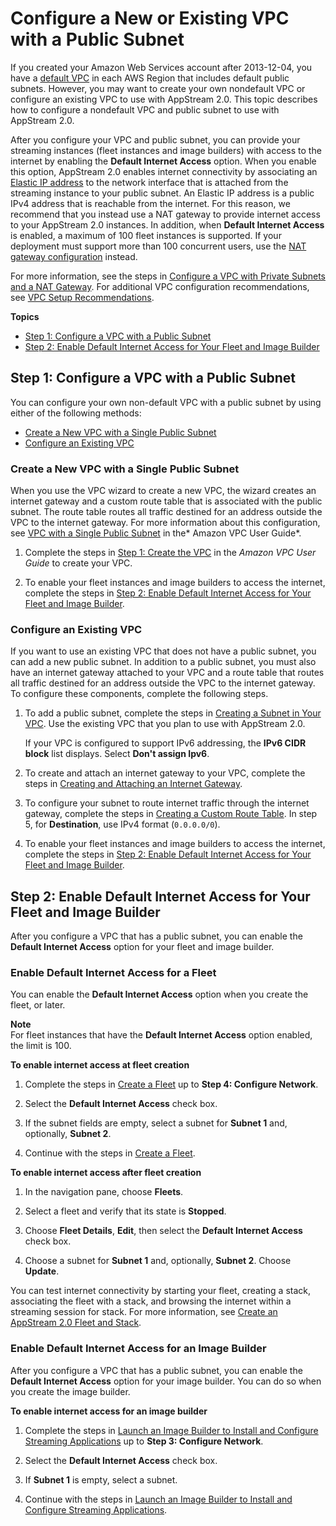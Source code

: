 # Configure a New or Existing VPC with a Public Subnet<a name="managing-network-default-internet-access"></a>

If you created your Amazon Web Services account after 2013\-12\-04, you have a [default VPC](default-vpc-with-public-subnet.md) in each AWS Region that includes default public subnets\. However, you may want to create your own nondefault VPC or configure an existing VPC to use with AppStream 2\.0\. This topic describes how to configure a nondefault VPC and public subnet to use with AppStream 2\.0\.

After you configure your VPC and public subnet, you can provide your streaming instances \(fleet instances and image builders\) with access to the internet by enabling the **Default Internet Access** option\. When you enable this option, AppStream 2\.0 enables internet connectivity by associating an [Elastic IP address](https://docs.aws.amazon.com/AWSEC2/latest/WindowsGuide/elastic-ip-addresses-eip.html) to the network interface that is attached from the streaming instance to your public subnet\. An Elastic IP address is a public IPv4 address that is reachable from the internet\. For this reason, we recommend that you instead use a NAT gateway to provide internet access to your AppStream 2\.0 instances\. In addition, when **Default Internet Access** is enabled, a maximum of 100 fleet instances is supported\. If your deployment must support more than 100 concurrent users, use the [NAT gateway configuration](managing-network-internet-NAT-gateway.md) instead\.

For more information, see the steps in [Configure a VPC with Private Subnets and a NAT Gateway](managing-network-internet-NAT-gateway.md)\. For additional VPC configuration recommendations, see [VPC Setup Recommendations](vpc-setup-recommendations.md)\.

**Topics**
+ [Step 1: Configure a VPC with a Public Subnet](#vpc-with-public-subnet)
+ [Step 2: Enable Default Internet Access for Your Fleet and Image Builder](#managing-network-enable-default-internet-access)

## Step 1: Configure a VPC with a Public Subnet<a name="vpc-with-public-subnet"></a>

You can configure your own non\-default VPC with a public subnet by using either of the following methods:
+ [Create a New VPC with a Single Public Subnet](#new-vpc-with-public-subnet)
+ [Configure an Existing VPC](#existing-vpc-with-public-subnet)

### Create a New VPC with a Single Public Subnet<a name="new-vpc-with-public-subnet"></a>

When you use the VPC wizard to create a new VPC, the wizard creates an internet gateway and a custom route table that is associated with the public subnet\. The route table routes all traffic destined for an address outside the VPC to the internet gateway\. For more information about this configuration, see [VPC with a Single Public Subnet](https://docs.aws.amazon.com/vpc/latest/userguide/VPC_Scenario1.html) in the* Amazon VPC User Guide*\.

1. Complete the steps in [Step 1: Create the VPC](https://docs.aws.amazon.com/vpc/latest/userguide/getting-started-ipv4.html#getting-started-create-vpc) in the *Amazon VPC User Guide* to create your VPC\.

1. To enable your fleet instances and image builders to access the internet, complete the steps in [Step 2: Enable Default Internet Access for Your Fleet and Image Builder](#managing-network-enable-default-internet-access)\.

### Configure an Existing VPC<a name="existing-vpc-with-public-subnet"></a>

If you want to use an existing VPC that does not have a public subnet, you can add a new public subnet\. In addition to a public subnet, you must also have an internet gateway attached to your VPC and a route table that routes all traffic destined for an address outside the VPC to the internet gateway\. To configure these components, complete the following steps\.

1. To add a public subnet, complete the steps in [Creating a Subnet in Your VPC](https://docs.aws.amazon.com/vpc/latest/userguide/working-with-vpcs.html#AddaSubnet)\. Use the existing VPC that you plan to use with AppStream 2\.0\.

   If your VPC is configured to support IPv6 addressing, the **IPv6 CIDR block** list displays\. Select **Don't assign Ipv6**\.

1. To create and attach an internet gateway to your VPC, complete the steps in [Creating and Attaching an Internet Gateway](https://docs.aws.amazon.com/vpc/latest/userguide/VPC_Internet_Gateway.html#Add_IGW_Attach_Gateway)\. 

1. To configure your subnet to route internet traffic through the internet gateway, complete the steps in [Creating a Custom Route Table](https://docs.aws.amazon.com/vpc/latest/userguide/VPC_Internet_Gateway.html#Add_IGW_Routing)\. In step 5, for **Destination**, use IPv4 format \(`0.0.0.0/0`\)\.

1. To enable your fleet instances and image builders to access the internet, complete the steps in [Step 2: Enable Default Internet Access for Your Fleet and Image Builder](#managing-network-enable-default-internet-access)\.

## Step 2: Enable Default Internet Access for Your Fleet and Image Builder<a name="managing-network-enable-default-internet-access"></a>

After you configure a VPC that has a public subnet, you can enable the **Default Internet Access** option for your fleet and image builder\.

### Enable Default Internet Access for a Fleet<a name="managing-network-internet-dia-fleet"></a>

You can enable the **Default Internet Access** option when you create the fleet, or later\.

**Note**  
For fleet instances that have the **Default Internet Access** option enabled, the limit is 100\.

**To enable internet access at fleet creation**

1. Complete the steps in [Create a Fleet](set-up-stacks-fleets.md#set-up-stacks-fleets-create) up to **Step 4: Configure Network**\.

1. Select the **Default Internet Access** check box\.

1. If the subnet fields are empty, select a subnet for **Subnet 1** and, optionally, **Subnet 2**\.

1. Continue with the steps in [Create a Fleet](set-up-stacks-fleets.md#set-up-stacks-fleets-create)\.

**To enable internet access after fleet creation**

1. In the navigation pane, choose **Fleets**\.

1. Select a fleet and verify that its state is **Stopped**\.

1. Choose **Fleet Details**, **Edit**, then select the **Default Internet Access** check box\.

1. Choose a subnet for **Subnet 1** and, optionally, **Subnet 2**\. Choose **Update**\.

You can test internet connectivity by starting your fleet, creating a stack, associating the fleet with a stack, and browsing the internet within a streaming session for stack\. For more information, see [Create an AppStream 2\.0 Fleet and Stack](set-up-stacks-fleets.md)\.

### Enable Default Internet Access for an Image Builder<a name="managing-network-internet-dia-image-builder"></a>

After you configure a VPC that has a public subnet, you can enable the **Default Internet Access** option for your image builder\. You can do so when you create the image builder\.

**To enable internet access for an image builder**

1. Complete the steps in [Launch an Image Builder to Install and Configure Streaming Applications](tutorial-image-builder-create.md) up to **Step 3: Configure Network**\.

1. Select the **Default Internet Access** check box\.

1. If **Subnet 1** is empty, select a subnet\.

1. Continue with the steps in [Launch an Image Builder to Install and Configure Streaming Applications](tutorial-image-builder-create.md)\.